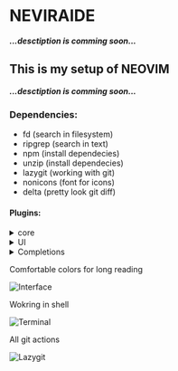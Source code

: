 # NEVIRAIDE

***...desctiption is comming soon...***

## This is my setup of NEOVIM

***...desctiption is comming soon...***

### Dependencies:

- fd (search in filesystem)
- ripgrep (search in text)
- npm (install dependecies)
- unzip (install dependecies)
- lazygit (working with git)
- nonicons (font for icons)
- delta (pretty look git diff)


#### Plugins:

<details>
<summary>core</summary>
- [Lazy]() - plugin manager
- [Plenary](https://github.com/nvim-lua/plenary.nvim) - plugin for async 
- [Telescope](https://github.com/nvim-telescope/telescope.nvim) - is very powerfull feature
</details>

<details>
<summary>UI</summary>

- [Dashboard](https://github.com/glepnir/dashboard-nvim) - startup screen
- [Nonicons]()
- [Lualine]() - status line, winbar and tabline
- [Devicons](https://github.com/nvim-tree/nvim-web-devicons) - icons
- [Indent-blankline](https://github.com/lukas-reineke/indent-blankline.nvim) - indent guides
- [Notify](https://github.com/rcarriga/nvim-notify) - notification manager
- [DAP-UI](https://github.com/rcarriga/nvim-dap-ui) - a UI for nvim-dap
</details>

<details>
<summary>Completions</summary>

- [cmp]()
- [Luasnip](https://github.com/L3MON4D3/LuaSnip)
</details>

Comfortable colors for long reading

![Interface](https://github.com/RAprogramm/NEVIRAIDE/blob/golangIDE/neviraide_screens/interface.png)

Wokring in shell

![Terminal](https://github.com/RAprogramm/NEVIRAIDE/blob/golangIDE/neviraide_screens/terminal.png)

All git actions

![Lazygit](https://github.com/RAprogramm/NEVIRAIDE/blob/golangIDE/neviraide_screens/lazygit.png)
